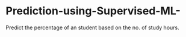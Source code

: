 # Prediction-using-Supervised-ML-
Predict the percentage of an student based on the no. of study hours. 
